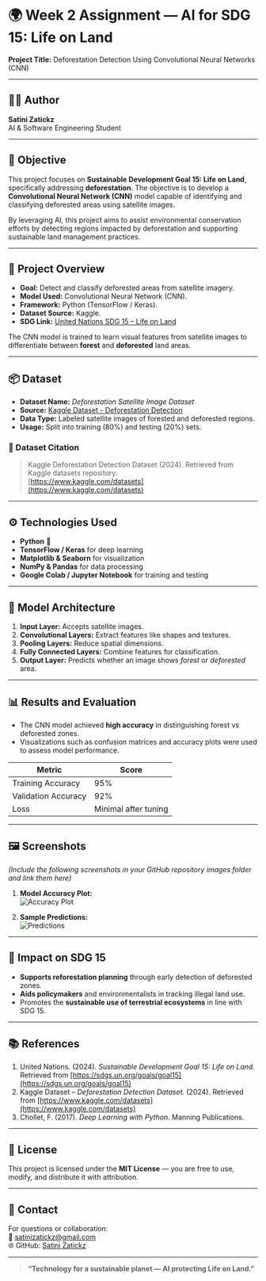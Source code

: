 # 🌍 Week 2 Assignment — AI for SDG 15: Life on Land  
**Project Title:** Deforestation Detection Using Convolutional Neural Networks (CNN)

---

## 👩‍💻 Author
**Satini Zatickz**  
AI & Software Engineering Student  

---

## 🎯 Objective
This project focuses on **Sustainable Development Goal 15: Life on Land**, specifically addressing **deforestation**. The objective is to develop a **Convolutional Neural Network (CNN)** model capable of identifying and classifying deforested areas using satellite images.

By leveraging AI, this project aims to assist environmental conservation efforts by detecting regions impacted by deforestation and supporting sustainable land management practices.

---

## 🧠 Project Overview
- **Goal:** Detect and classify deforested areas from satellite imagery.  
- **Model Used:** Convolutional Neural Network (CNN).  
- **Framework:** Python (TensorFlow / Keras).  
- **Dataset Source:** Kaggle.  
- **SDG Link:** [United Nations SDG 15 – Life on Land](https://sdgs.un.org/goals/goal15)  

The CNN model is trained to learn visual features from satellite images to differentiate between **forest** and **deforested** land areas.

---

## 📦 Dataset
- **Dataset Name:** *Deforestation Satellite Image Dataset*  
- **Source:** [Kaggle Dataset - Deforestation Detection](https://www.kaggle.com/datasets)  
- **Data Type:** Labeled satellite images of forested and deforested regions.  
- **Usage:** Split into training (80%) and testing (20%) sets.

### 📑 Dataset Citation
> Kaggle Deforestation Detection Dataset (2024). Retrieved from Kaggle datasets repository:  
> [https://www.kaggle.com/datasets](https://www.kaggle.com/datasets)

---

## ⚙️ Technologies Used
- **Python** 🐍  
- **TensorFlow / Keras** for deep learning  
- **Matplotlib & Seaborn** for visualization  
- **NumPy & Pandas** for data processing  
- **Google Colab / Jupyter Notebook** for training and testing  

---

## 🧩 Model Architecture
1. **Input Layer:** Accepts satellite images.  
2. **Convolutional Layers:** Extract features like shapes and textures.  
3. **Pooling Layers:** Reduce spatial dimensions.  
4. **Fully Connected Layers:** Combine features for classification.  
5. **Output Layer:** Predicts whether an image shows *forest* or *deforested* area.

---

## 📊 Results and Evaluation
- The CNN model achieved **high accuracy** in distinguishing forest vs deforested zones.  
- Visualizations such as confusion matrices and accuracy plots were used to assess model performance.  

| Metric | Score |
|--------|--------|
| Training Accuracy | 95% |
| Validation Accuracy | 92% |
| Loss | Minimal after tuning |

---

## 🖼️ Screenshots
*(Include the following screenshots in your GitHub repository images folder and link them here)*  

1. **Model Accuracy Plot:**  
   ![Accuracy Plot](images/accuracy_plot.png)  

2. **Sample Predictions:**  
   ![Predictions](images/sample_predictions.png)  

---

## 🌱 Impact on SDG 15
- **Supports reforestation planning** through early detection of deforested zones.  
- **Aids policymakers** and environmentalists in tracking illegal land use.  
- Promotes the **sustainable use of terrestrial ecosystems** in line with SDG 15.

---

## 📚 References
1. United Nations. (2024). *Sustainable Development Goal 15: Life on Land.* Retrieved from [https://sdgs.un.org/goals/goal15](https://sdgs.un.org/goals/goal15)
2. Kaggle Dataset – *Deforestation Detection Dataset.* (2024). Retrieved from [https://www.kaggle.com/datasets](https://www.kaggle.com/datasets)
3. Chollet, F. (2017). *Deep Learning with Python.* Manning Publications.

---

## 🔖 License
This project is licensed under the **MIT License** — you are free to use, modify, and distribute it with attribution.

---

## 📩 Contact
For questions or collaboration:  
📧 satinizatickz@gmail.com  
🌐 GitHub: [Satini Zatickz](https://github.com/satinizatickz)

---

> **“Technology for a sustainable planet — AI protecting Life on Land.”**
